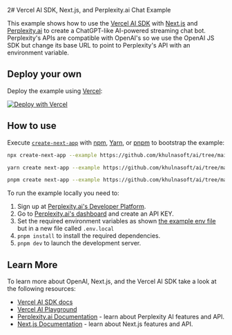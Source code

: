 2# Vercel AI SDK, Next.js, and Perplexity.ai Chat Example

This example shows how to use the [Vercel AI SDK](https://sdk.vercel.ai/docs) with [Next.js](https://nextjs.org/) and [Perplexity.ai](https://perplexity.ai) to create a ChatGPT-like AI-powered streaming chat bot. Perplexity's APIs are compatible with OpenAI's so we use the OpenAI JS SDK but change its base URL to point to Perplexity's API with an environment variable.

## Deploy your own

Deploy the example using [Vercel](https://vercel.com?utm_source=github&utm_medium=readme&utm_campaign=ai-sdk-example):

[![Deploy with Vercel](https://vercel.com/button)](https://vercel.com/new/clone?repository-url=https%3A%2F%2Fgithub.com%2Fvercel%2Fai%2Ftree%2Fmain%2Fexamples%2Fnext-perplexity&env=PERPLEXITY_API_KEY&envDescription=Perplexity%20API%20Key&envLink=https%3A%2F%2Fapp.perplexity.ai%2Faccount%2Fapi-keys&project-name=vercel-ai-chat-perplexity&repository-name=vercel-ai-chat-perplexity)

## How to use

Execute [`create-next-app`](https://github.com/vercel/next.js/tree/canary/packages/create-next-app) with [npm](https://docs.npmjs.com/cli/init), [Yarn](https://yarnpkg.com/lang/en/docs/cli/create/), or [pnpm](https://pnpm.io) to bootstrap the example:

```bash
npx create-next-app --example https://github.com/khulnasoft/ai/tree/main/examples/next-perplexity next-perplexity-app
```

```bash
yarn create next-app --example https://github.com/khulnasoft/ai/tree/main/examples/next-perplexity next-perplexity-app
```

```bash
pnpm create next-app --example https://github.com/khulnasoft/ai/tree/main/examples/next-perplexity next-perplexity-app
```

To run the example locally you need to:

1. Sign up at [Perplexity.ai's Developer Platform](https://www.perplexity.ai).
2. Go to [Perplexity.ai's dashboard](https://www.perplexity.ai/settings/api) and create an API KEY.
3. Set the required environment variables as shown [the example env file](./.env.local.example) but in a new file called `.env.local`
4. `pnpm install` to install the required dependencies.
5. `pnpm dev` to launch the development server.

## Learn More

To learn more about OpenAI, Next.js, and the Vercel AI SDK take a look at the following resources:

- [Vercel AI SDK docs](https://sdk.vercel.ai/docs)
- [Vercel AI Playground](https://play.vercel.ai)
- [Perplexity.ai Documentation](https://docs.perplexity.ai/) - learn about Perplexity AI features and API.
- [Next.js Documentation](https://nextjs.org/docs) - learn about Next.js features and API.
